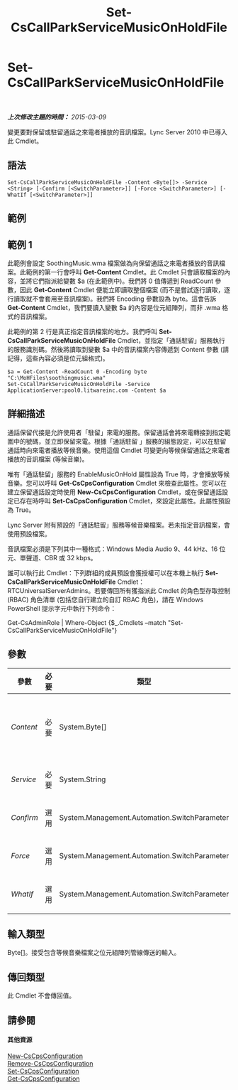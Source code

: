 ﻿---
title: Set-CsCallParkServiceMusicOnHoldFile
TOCTitle: Set-CsCallParkServiceMusicOnHoldFile
ms:assetid: af5e7573-4bfd-47b1-a92b-83b06a537158
ms:mtpsurl: https://technet.microsoft.com/zh-tw/library/Gg412836(v=OCS.15)
ms:contentKeyID: 49292018
ms.date: 08/10/2015
mtps_version: v=OCS.15
ms.translationtype: HT
---

# Set-CsCallParkServiceMusicOnHoldFile

 

_**上次修改主題的時間：** 2015-03-09_

變更要對保留或駐留通話之來電者播放的音訊檔案。Lync Server 2010 中已導入此 Cmdlet。

## 語法

    Set-CsCallParkServiceMusicOnHoldFile -Content <Byte[]> -Service <String> [-Confirm [<SwitchParameter>]] [-Force <SwitchParameter>] [-WhatIf [<SwitchParameter>]]

## 範例

## 範例 1

此範例會設定 SoothingMusic.wma 檔案做為向保留通話之來電者播放的音訊檔案。此範例的第一行會呼叫 **Get-Content** Cmdlet。此 Cmdlet 只會讀取檔案的內容，並將它們指派給變數 $a (在此範例中)。我們將 0 值傳遞到 ReadCount 參數，因此 **Get-Content** Cmdlet 便能立即讀取整個檔案 (而不是嘗試逐行讀取，逐行讀取就不會套用至音訊檔案)。我們將 Encoding 參數設為 byte。這會告訴 **Get-Content** Cmdlet，我們要讀入變數 $a 的內容是位元組陣列，而非 .wma 格式的音訊檔案。

此範例的第 2 行是真正指定音訊檔案的地方。我們呼叫 **Set-CsCallParkServiceMusicOnHoldFile** Cmdlet，並指定「通話駐留」服務執行的服務識別碼。然後將讀取到變數 $a 中的音訊檔案內容傳遞到 Content 參數 (請記得，這些內容必須是位元組格式)。

    $a = Get-Content -ReadCount 0 -Encoding byte "C:\MoHFiles\soothingmusic.wma"
    Set-CsCallParkServiceMusicOnHoldFile -Service ApplicationServer:pool0.litwareinc.com -Content $a

## 詳細描述

通話保留代接是允許使用者「駐留」來電的服務。保留通話會將來電轉接到指定範圍中的號碼，並立即保留來電。根據「通話駐留 」服務的組態設定，可以在駐留通話時向來電者播放等候音樂。使用這個 Cmdlet 可變更向等候保留通話之來電者播放的音訊檔案 (等候音樂)。

唯有「通話駐留」服務的 EnableMusicOnHold 屬性設為 True 時，才會播放等候音樂。您可以呼叫 **Get-CsCpsConfiguration** Cmdlet 來檢查此屬性。您可以在建立保留通話設定時使用 **New-CsCpsConfiguration** Cmdlet，或在保留通話設定已存在時呼叫 **Set-CsCpsConfiguration** Cmdlet，來設定此屬性。此屬性預設為 True。

Lync Server 附有預設的「通話駐留」服務等候音樂檔案。若未指定音訊檔案，會使用預設檔案。

音訊檔案必須是下列其中一種格式：Windows Media Audio 9、44 kHz、16 位元、單聲道、CBR 或 32 kbps。

誰可以執行此 Cmdlet：下列群組的成員預設會獲授權可以在本機上執行 **Set-CsCallParkServiceMusicOnHoldFile** Cmdlet：RTCUniversalServerAdmins。若要傳回所有獲指派此 Cmdlet 的角色型存取控制 (RBAC) 角色清單 (包括您自行建立的自訂 RBAC 角色)，請在 Windows PowerShell 提示字元中執行下列命令：

Get-CsAdminRole | Where-Object {$\_.Cmdlets –match "Set-CsCallParkServiceMusicOnHoldFile"}

## 參數


<table>
<colgroup>
<col style="width: 25%" />
<col style="width: 25%" />
<col style="width: 25%" />
<col style="width: 25%" />
</colgroup>
<thead>
<tr class="header">
<th>參數</th>
<th>必要</th>
<th>類型</th>
<th>說明</th>
</tr>
</thead>
<tbody>
<tr class="odd">
<td><p><em>Content</em></p></td>
<td><p>必要</p></td>
<td><p>System.Byte[]</p></td>
<td><p>音訊檔案的內容，使用位元組格式。</p>
<p>使用 <strong>Get-Content</strong> Cmdlet 擷取位元組格式的音訊檔案內容 (如需詳細資訊，請參閱本主題中的＜範例＞區段)。</p></td>
</tr>
<tr class="even">
<td><p><em>Service</em></p></td>
<td><p>必要</p></td>
<td><p>System.String</p></td>
<td><p>通話駐留服務所在的服務 ID；例如，ApplicationServer:pool0.litwareinc.com。</p></td>
</tr>
<tr class="odd">
<td><p><em>Confirm</em></p></td>
<td><p>選用</p></td>
<td><p>System.Management.Automation.SwitchParameter</p></td>
<td><p>在執行命令前先提示確認。</p></td>
</tr>
<tr class="even">
<td><p><em>Force</em></p></td>
<td><p>選用</p></td>
<td><p>System.Management.Automation.SwitchParameter</p></td>
<td><p>隱藏變更前所顯示的確認提示。</p></td>
</tr>
<tr class="odd">
<td><p><em>WhatIf</em></p></td>
<td><p>選用</p></td>
<td><p>System.Management.Automation.SwitchParameter</p></td>
<td><p>說明執行命令時若不實際執行命令的後果。</p></td>
</tr>
</tbody>
</table>


## 輸入類型

Byte\[\]。接受包含等候音樂檔案之位元組陣列管線傳送的輸入。

## 傳回類型

此 Cmdlet 不會傳回值。

## 請參閱

#### 其他資源

[New-CsCpsConfiguration](new-cscpsconfiguration.md)  
[Remove-CsCpsConfiguration](remove-cscpsconfiguration.md)  
[Set-CsCpsConfiguration](set-cscpsconfiguration.md)  
[Get-CsCpsConfiguration](get-cscpsconfiguration.md)

